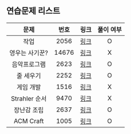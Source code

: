 ## 연습문제 리스트
|문제|번호|링크|풀이 여부|
|:---:|:---:|:---:|:---:|
|작업|2056|[링크](http://boj.kr/2056)|O|
|영우는 사기꾼?|14676|[링크](http://boj.kr/14676)|X|
|음악프로그램|2623|[링크](http://boj.kr/2623)|O|
|줄 세우기|2252|[링크](http://boj.kr/2252)|O|
|게임 개발|1516|[링크](http://boj.kr/1516)|X|
|Strahler 순서|9470|[링크](http://boj.kr/9470)|X|
|장난감 조립|2637|[링크](http://boj.kr/2637)|O|
|ACM Craft|1005|[링크](http://boj.kr/1005)|O|
